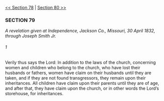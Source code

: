 [<< Section 78](Section%2078.md)  |  [Section 80 >>](Section%2080.md)

### SECTION 79

*A revelation given at Independence, Jackson Co., Missouri, 30 April 1832, through Joseph Smith Jr.*

###### 1
Verily thus says the Lord: In addition to the laws of the church, concerning women and children who belong to the church, who have lost their husbands or fathers, women have claim on their husbands until they are taken, and if they are not found transgressors, they remain upon their inheritances. All children have claim upon their parents until they are of age, and after that, they have claim upon the church, or in other words the Lord’s storehouse, for inheritances.